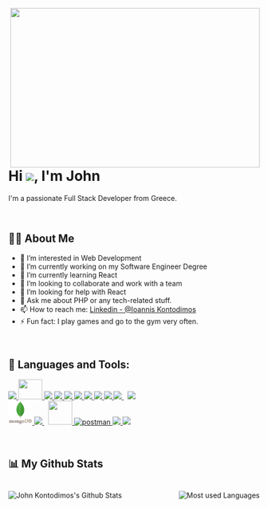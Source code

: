<a href="#"><img align="right" width="500px" height="320px" src="https://c.tenor.com/2uyENRmiUt0AAAAC/coding.gif"/></a>

<h1 align="left">Hi <img src="https://raw.githubusercontent.com/MartinHeinz/MartinHeinz/master/wave.gif" width="30px">, I'm John</h1>
<p align="left">I'm a passionate Full Stack Developer from Greece.</p>
<br/>

## 🙋‍♂️ About Me
- 👀 I’m interested in Web Development
- 🔭 I’m currently working on my Software Engineer Degree
- 🌱 I’m currently learning React
- 👯 I’m looking to collaborate and work with a team
- 🤔 I’m looking for help with React
- 💬 Ask me about PHP or any tech-related stuff.
- 📫 How to reach me: [Linkedin - @Ioannis Kontodimos](https://www.linkedin.com/in/ioannis-kontodimos)
- ⚡ Fun fact: I play games and go to the gym very often.
<br/>

## 🚀 Languages and Tools:

<p align="left"> 
    <a href="https://code.visualstudio.com/" target="_blank"> <img src="https://img.icons8.com/color/48/000000/visual-studio-code-2019.png"/> </a>
    <a href="https://www.php.net/" target="_blank"> <img src="https://www.php.net/images/logos/new-php-logo.png" width="48" height="40"/> </a>
    <a href="https://reactjs.org/" target="_blank"> <img src="https://img.icons8.com/color/48/000000/react-native.png"/> </a> 
    <a href="https://developer.mozilla.org/en-US/docs/Web/JavaScript" target="_blank"> <img src="https://img.icons8.com/color/48/000000/javascript.png"/> </a> 
    <a href="https://www.w3.org/html/" target="_blank"> <img src="https://img.icons8.com/color/48/000000/html-5.png"/> </a> 
    <a href="https://www.w3schools.com/css/" target="_blank"> <img src="https://img.icons8.com/color/48/000000/css3.png"/> </a> 
    <a href="https://getbootstrap.com" target="_blank"> <img src="https://img.icons8.com/color/48/000000/bootstrap.png"/> </a> 
    <a href="https://www.python.org" target="_blank"> <img src="https://img.icons8.com/color/48/000000/python.png"/> </a>
    <a href="https://www.jetbrains.com/pycharm/" target="_blank"> <img src="https://img.icons8.com/color/48/000000/pycharm.png"/> </a>
    <a style="padding-right:8px;" href="https://nodejs.org" target="_blank"> <img src="https://img.icons8.com/color/48/000000/nodejs.png"/> </a> 
    <a style="padding-right:8px;" href="https://www.mysql.com/" target="_blank"> <img src="https://img.icons8.com/fluent/50/000000/mysql-logo.png"/> </a>
    <br>
    <a href="https://www.mongodb.com/" target="_blank"> <img src="https://raw.githubusercontent.com/devicons/devicon/master/icons/mongodb/mongodb-original-wordmark.svg" alt="mongodb" width="48" height="48"/> </a> 
    <a style="padding-right:8px;" href="https://www.mysql.com/products/workbench/" target="_blank"> <img src="https://icons.iconarchive.com/icons/papirus-team/papirus-apps/48/mysql-workbench-icon.png"/> </a>
    <a href="https://www.slimframework.com/" target="_blank"> <img src="https://aws1.discourse-cdn.com/standard14/uploads/slimframework/original/1X/1dfd55d6eaf3d2094a71ca1399db7c23bde8060a.png" width="48" height="48"/> </a>
    <a href="https://postman.com" target="_blank"> <img src="https://www.vectorlogo.zone/logos/getpostman/getpostman-icon.svg" alt="postman" width="45" height="45"/> </a>   
    <a href="https://git-scm.com/" target="_blank"> <img src="https://img.icons8.com/color/48/000000/git.png"/> </a>
    <a href="https://wordpress.com/" target="_blank"> <img src="https://img.icons8.com/color/48/000000/wordpress.png"/> </a>
</p>
<br/>

## 📊 My Github Stats

 <br/>
  
<a href="https://github.com/JohnKontodimos">
  <img height="180em" align="right" alt="Most used Languages" src="https://github-readme-stats.vercel.app/api/top-langs/?username=JohnKontodimos&langs_count=8&count_private=true&layout=compact&theme=react&hide_border=true&bg_color=0D1117" />
  <img height="180em" align="left" alt="John Kontodimos's Github Stats" src="https://github-readme-stats.vercel.app/api?username=JohnKontodimos&show_icons=true&count_private=true&theme=react&hide_border=true&bg_color=0D1117" />
</a>
